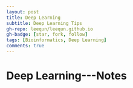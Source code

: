 ```yaml
---
layout: post
title: Deep Learning
subtitle: Deep Learning Tips
gh-repo: leequn/leequn.github.io
gh-badge: [star, fork, follow]
tags: [Bioinformatics, Deep Learning] 
comments: true
---
```


# Deep Learning---Notes
